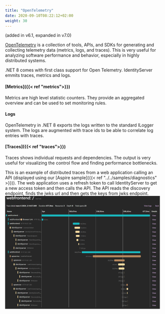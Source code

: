 ```yaml
---
title: "OpenTelemetry"
date: 2020-09-10T08:22:12+02:00
weight: 30
---
```


(added in v6.1, expanded in v7.0)

[OpenTelemetry](https://opentelemetry.io) is a collection of tools, APIs, and SDKs for generating and collecting
telemetry data (metrics, logs, and traces). This is very useful for analyzing software performance and behavior, 
especially in highly distributed systems.

.NET 8 comes with first class support for Open Telemetry. IdentityServer emmits traces, metrics and logs.

#### [**Metrics**]({{< ref "metrics">}})
Metrics are high level statistic counters. They provide an aggregated overview and can be used to set monitoring rules.

#### **Logs**
OpenTelemetry in .NET 8 exports the logs written to the standard ILogger system. The logs are augmented with
trace ids to be able to correlate log entries with traces.

#### [**Traces**]({{< ref "traces">}})
Traces shows individual requests and dependencies. The output is very useful for visualizing the control 
flow and finding performance bottlenecks.

This is an example of distributed traces from a web application calling an API (displayed using our 
[Aspire sample]({{< ref "../../samples/diagnostics" >}})). The web application uses a refresh token to call IdentityServer to get a new access token and then calls the API. The API reads the discovery endpoint, finds the jwks url and then gets the keys from jwks endpoint.
![](images/aspire_traces.png)

